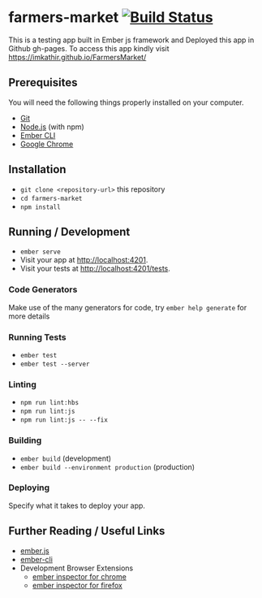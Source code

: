 # farmers-market    [![Build Status](https://travis-ci.com/imkathir/FarmersMarket.svg?branch=master)](https://travis-ci.com/imkathir/FarmersMarket)

This is a testing app built in Ember js framework and Deployed this app in Github gh-pages.
To access this app kindly visit https://imkathir.github.io/FarmersMarket/

## Prerequisites

You will need the following things properly installed on your computer.

* [Git](https://git-scm.com/)
* [Node.js](https://nodejs.org/) (with npm)
* [Ember CLI](https://ember-cli.com/)
* [Google Chrome](https://google.com/chrome/)

## Installation

* `git clone <repository-url>` this repository
* `cd farmers-market`
* `npm install`

## Running / Development

* `ember serve`
* Visit your app at [http://localhost:4201](http://localhost:4201).
* Visit your tests at [http://localhost:4201/tests](http://localhost:4201/tests).

### Code Generators

Make use of the many generators for code, try `ember help generate` for more details

### Running Tests

* `ember test`
* `ember test --server`

### Linting

* `npm run lint:hbs`
* `npm run lint:js`
* `npm run lint:js -- --fix`

### Building

* `ember build` (development)
* `ember build --environment production` (production)

### Deploying

Specify what it takes to deploy your app.

## Further Reading / Useful Links

* [ember.js](https://emberjs.com/)
* [ember-cli](https://ember-cli.com/)
* Development Browser Extensions
  * [ember inspector for chrome](https://chrome.google.com/webstore/detail/ember-inspector/bmdblncegkenkacieihfhpjfppoconhi)
  * [ember inspector for firefox](https://addons.mozilla.org/en-US/firefox/addon/ember-inspector/)
